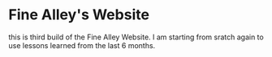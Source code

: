Fine Alley's Website
====================

this is third build of the Fine Alley Website. I am starting from sratch again to use lessons learned from the last 6 months.